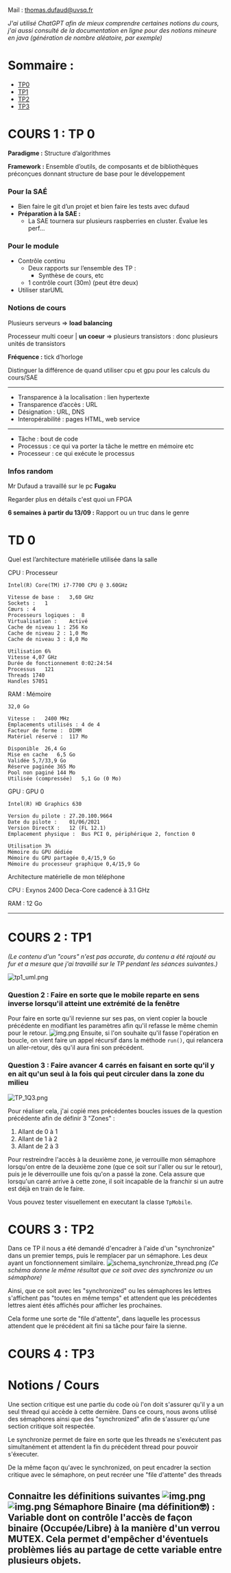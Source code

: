 Mail : thomas.dufaud@uvsq.fr

_J'ai utilisé ChatGPT afin de mieux comprendre certaines notions du cours, j'ai aussi consulté de la documentation en ligne pour des notions mineure en java (génération de nombre aléatoire, par exemple)_

# Sommaire :
* [TP0](#cours-1--tp-0)
* [TP1](#cours-2--tp1)
* [TP2](#cours-3--tp2)
* [TP3](#cours-4--tp3)

# COURS 1 : TP 0

**Paradigme :** Structure d’algorithmes

**Framework :** Ensemble d’outils, de composants et de bibliothèques préconçues donnant structure de base pour le développement

### Pour la SAÉ
* Bien faire le git d’un projet et bien faire les tests avec dufaud
* **Préparation à la SAE :**
  *  La SAE tournera sur plusieurs raspberries en cluster. Évalue les perf…

### Pour le module
* Contrôle continu
  * Deux rapports sur l’ensemble des TP :
    * Synthèse de cours, etc
  * 1 contrôle court (30m) (peut être deux)
* Utiliser starUML

### Notions de cours 
Plusieurs serveurs ⇒ **load balancing**

Processeur multi coeur | **un coeur** ⇒ plusieurs transistors : donc plusieurs unités de transistors

**Fréquence :** tick d’horloge

Distinguer la différence de quand utiliser cpu et gpu pour les calculs du cours/SAE

---
* Transparence à la localisation : lien hypertexte
* Transparence d’accès : URL
* Désignation : URL, DNS
* Interopérabilité : pages HTML, web service

---
* Tâche : bout de code
* Processus : ce qui va porter la tâche le mettre en mémoire etc
* Processeur : ce qui exécute le processus


### Infos random
Mr Dufaud a travaillé sur le pc **Fugaku**

Regarder plus en détails c'est quoi un FPGA


**6 semaines à partir du 13/09 :** Rapport ou un truc dans le genre


# TD 0
Quel est l’architecture matérielle utilisée dans la salle


CPU : Processeur

	Intel(R) Core(TM) i7-7700 CPU @ 3.60GHz

	Vitesse de base :	3,60 GHz
	Sockets :	1
	Cœurs :	4
	Processeurs logiques :	8
	Virtualisation :	Activé
	Cache de niveau 1 :	256 Ko
	Cache de niveau 2 :	1,0 Mo
	Cache de niveau 3 :	8,0 Mo

	Utilisation	6%
	Vitesse	4,07 GHz
	Durée de fonctionnement	0:02:24:54
	Processus	121
	Threads	1740
	Handles	57051
RAM : Mémoire

	32,0 Go

	Vitesse :	2400 MHz
	Emplacements utilisés :	4 de 4
	Facteur de forme :	DIMM
	Matériel réservé :	117 Mo

	Disponible	26,4 Go
	Mise en cache	6,5 Go
	Validée	5,7/33,9 Go
	Réserve paginée	365 Mo
	Pool non paginé	144 Mo
	Utilisée (compressée)	5,1 Go (0 Mo)
GPU : GPU 0

	Intel(R) HD Graphics 630

	Version du pilote :	27.20.100.9664
	Date du pilote :	01/06/2021
	Version DirectX :	12 (FL 12.1)
	Emplacement physique :	Bus PCI 0, périphérique 2, fonction 0

	Utilisation	3%
	Mémoire du GPU dédiée    
	Mémoire du GPU partagée	0,4/15,9 Go
	Mémoire du processeur graphique	0,4/15,9 Go

Architecture matérielle de mon téléphone

CPU : Exynos 2400 Deca-Core cadencé à 3.1 GHz

RAM : 12 Go

-------

# COURS 2 : TP1
_(Le contenu d'un "cours" n'est pas accurate, du contenu a été rajouté au fur et a mesure que j'ai travaillé sur le TP pendant les séances suivantes.)_

![tp1_uml.png](tp1/tp1_uml.png)
### Question 2 : Faire en sorte que le mobile reparte en sens inverse lorsqu'il atteint une extrémité de la fenêtre
Pour faire en sorte qu'il revienne sur ses pas, on vient copier la boucle précédente en modifiant les paramètres afin qu'il refasse le même chemin pour le retour.
![img.png](tp1/TP1_q2.png)
Ensuite, si l'on souhaite qu'il fasse l'opération en boucle, on vient faire un appel récursif dans la méthode `run()`, qui relancera un aller-retour, dès qu'il aura fini son précédent.
### Question 3 : Faire avancer 4 carrés en faisant en sorte qu'il y en ait qu'un seul à la fois qui peut circuler dans la zone du milieu
![TP_1Q3.png](tp1%2FTP_1Q3.png)

Pour réaliser cela, j'ai copié mes précédentes boucles issues de la question précédente afin de définir 3 "Zones" :
1. Allant de 0 à 1
2. Allant de 1 à 2
3. Allant de 2 à 3

Pour restreindre l'accès à la deuxième zone, je verrouille mon 
sémaphore lorsqu'on entre de la deuxième zone 
(que ce soit sur l'aller ou sur le retour), puis je le déverrouille 
une fois qu'on a passé la zone. 
Cela assure que lorsqu'un carré arrive à cette zone, il soit incapable de la franchir si un autre est déjà en train de le faire.

Vous pouvez tester visuellement en executant la classe `TpMobile`.

# COURS 3 : TP2
Dans ce TP il nous a été demandé d'encadrer à l'aide d'un "synchronize" dans un premier temps, puis le remplacer par un sémaphore.
Les deux ayant un fonctionnement similaire.
![schema_synchronize_thread.png](schema_synchronize_thread.png)
_(Ce schéma donne le même résultat que ce soit avec des synchronize ou un sémaphore)_

Ainsi, que ce soit avec les "synchronized" ou les sémaphores les lettres s'affichent pas "toutes en même temps" et attendent que les précédentes lettres aient étés affichés pour afficher les prochaines.

Cela forme une sorte de "file d'attente", dans laquelle les processus attendent que le précédent ait fini sa tâche pour faire la sienne.

# COURS 4 : TP3

# Notions / Cours

Une section critique est une partie du code où l'on doit s'assurer qu'il y a un seul thread qui accède à cette dernière. Dans ce cours, nous avons utilisé des sémaphores ainsi que des "synchronized" afin de s'assurer qu'une section critique soit respectée. 

Le synchronize permet de faire en sorte que les threads ne s'exécutent pas simultanément et attendent la fin du précédent thread pour pouvoir s'éxecuter.

De la même façon qu'avec le synchronized, on peut encadrer la section critique avec le sémaphore, on peut recréer une "file d'attente" des threads

**Connaitre les définitions suivantes**
![img.png](section_critique.png)
![img.png](section_critique2.png)
Sémaphore Binaire (ma définition🤓) : Variable dont on contrôle l'accès de façon binaire (Occupée/Libre) à la manière d'un verrou MUTEX. Cela permet d'empêcher d'éventuels problèmes liés au partage de cette variable entre plusieurs objets.
---